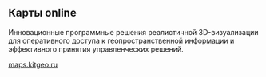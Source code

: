 ## Карты online

Инновационные программные решения реалистичной 3D-визуализации для оперативного доступа
к геопространственной информации и эффективного принятия управленческих решений.

[maps.kitgeo.ru](http://maps.kitgeo.ru)
